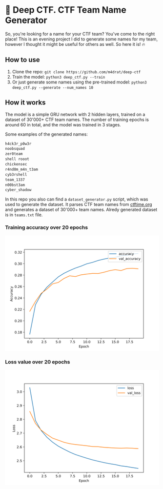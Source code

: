 # 🚀 Deep CTF. CTF Team Name Generator

So, you're looking for a name for your CTF team? You've come to the right place! This is an evening project I did to generate some names for my team, however I thought it might be useful for others as well. So here it is! 🔥

## How to use

1. Clone the repo: `git clone https://github.com/m4drat/deep-ctf`
2. Train the model: `python3 deep_ctf.py --train`
3. Or just generate some names using the pre-trained model: `python3 deep_ctf.py --generate --num_names 10`

## How it works

The model is a simple GRU network with 2 hidden layers, trained on a dataset of 30'000+ CTF team names. The number of training epochs is around 60 in total, and the model was trained in 3 stages.

Some examples of the generated names:

```txt
h4ck3r_p0w3r
noobsquad
zer0team
shell rooot
chickensec
r4nd0m_m4n_t3am
cyb3rshell
team_1337
n00bst3am
cyber_shadow
```

In this repo you also can find a `dataset_generator.py` script, which was used to generate the dataset. It parses CTF team names from [ctftime.org](https://ctftime.org/teams/) and generates a dataset of 30'000+ team names. Alredy generated dataset is in `teams.txt` file.

### Training accuracy over 20 epochs

![Training accuracy over 20 epochs](name_generator-acc-20-0.001-256-20-0.29112133383750916-v4.png)

### Loss value over 20 epochs

![Loss value over 20 epochs](name_generator-loss-20-0.001-256-20-0.29112133383750916-v4.png)


